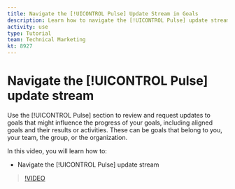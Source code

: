 ```yaml
---
title: Navigate the [!UICONTROL Pulse] Update Stream in Goals
description: Learn how to navigate the [!UICONTROL Pulse] update stream in [!DNL Adobe Workfront Goals].
activity: use
type: Tutorial
team: Technical Marketing
kt: 8927
---
```

# Navigate the [!UICONTROL Pulse] update stream

Use the [!UICONTROL Pulse] section to review and request updates to goals that might influence the progress of your goals, including aligned goals and their results or activities. These can be goals that belong to you, your team, the group, or the organization.

In this video, you will learn how to:

* Navigate the [!UICONTROL Pulse] update stream

>[!VIDEO](https://video.tv.adobe.com/v/335199/?quality=12)
